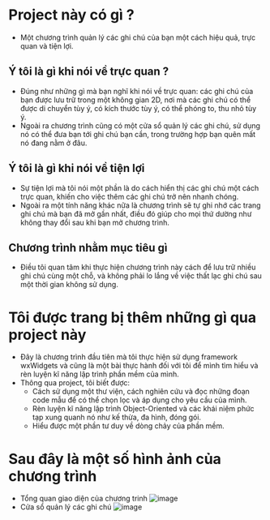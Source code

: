 # Project này có gì ?
- Một chương trình quản lý các ghi chú của bạn một cách hiệu quả, trực quan và tiện lợi.
## Ý tôi là gì khi nói về trực quan ?
- Đúng như những gì mà bạn nghĩ khi nói về trực quan: các ghi chú của bạn được lưu trữ trong một không gian 2D, nơi mà các ghi chú có thể được di chuyển tùy ý, có kích thước tùy ý, có thể phóng to, thu nhỏ tùy ý.
- Ngoài ra chương trình cũng có một cửa sổ quản lý các ghi chú, sử dụng nó có thể đưa bạn tới ghi chú bạn cần, trong trường hợp bạn quên mất nó đang nằm ở đâu.
## Ý tôi là gì khi nói về tiện lợi
- Sự tiện lợi mà tôi nói một phần là do cách hiển thị các ghi chú một cách trực quan, khiến cho việc thêm các ghi chú trở nên nhanh chóng.
- Ngoài ra một tính năng khác nữa là chương trình sẽ tự ghi nhớ các trang ghi chú mà bạn đã mở gần nhất, điều đó giúp cho mọi thứ dường như không thay đổi sau khi bạn mở chương trình.
## Chương trình nhằm mục tiêu gì
- Điều tôi quan tâm khi thực hiện chương trình này cách để lưu trữ nhiều ghi chú cùng một chỗ, và không phải lo lắng về việc thất lạc ghi chú sau một thời gian không sử dụng.
# Tôi được trang bị thêm những gì qua project này
- Đây là chương trình đầu tiên mà tôi thực hiện sử dụng framework wxWidgets và cũng là một bài thực hành đối với tôi để mình tìm hiểu và rèn luyện kĩ năng lập trình phần mềm của mình.
- Thông qua project, tôi biết được:
  - Cách sử dụng một thư viện, cách nghiên cứu và đọc những đoạn code mẫu để có thể chọn lọc và áp dụng cho yêu cầu của mình.
  - Rèn luyện kĩ năng lập trình Object-Oriented và các khái niệm phức tạp xung quanh nó như kế thừa, đa hình, đóng gói.
  - Hiểu được một phần tư duy về dòng chảy của phần mềm.
# Sau đây là một số hình ảnh của chương trình
- Tổng quan giao diện của chương trinh
![image](https://github.com/user-attachments/assets/13e2e33c-1743-49cd-a02a-414225d02254)
- Cửa sổ quản lý các ghi chú
![image](https://github.com/user-attachments/assets/1cd850cb-c182-496d-9e2f-4bd446d70ac5)
